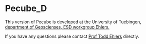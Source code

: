 # Pecube_D
This version of Pecube is developed at the University of Tuebingen, [department of Geoscienses, ESD workgroup Ehlers.](https://uni-tuebingen.de/fakultaeten/mathematisch-naturwissenschaftliche-fakultaet/fachbereiche/geowissenschaften/arbeitsgruppen/geo-und-umweltnaturwissenschaften/geo-und-umweltnaturwissenschaften/geologie/earth-system-dynamics-research-group/)

If you have any questions please contact [Prof Todd Ehlers](mailto:todd.ehlers@uni-tuebingen.de) directly.
